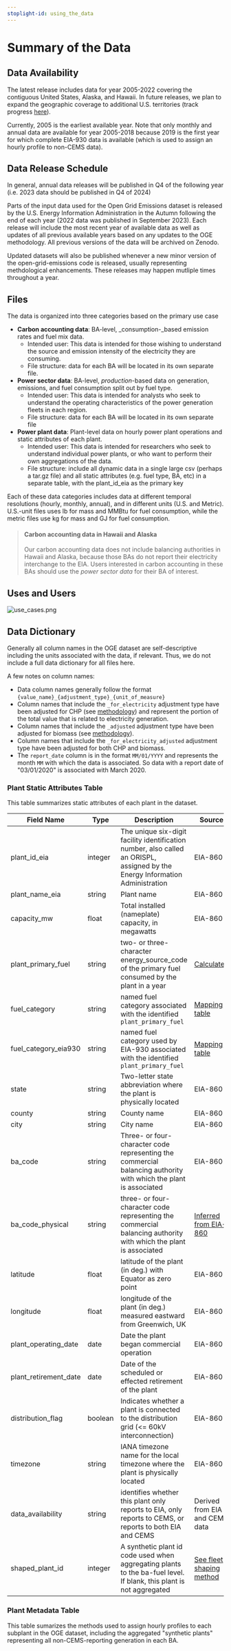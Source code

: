 ```yaml
---
stoplight-id: using_the_data
---
```


# Summary of the Data

## Data Availability

The latest release includes data for year 2005-2022 covering the contiguous United States, Alaska, and Hawaii. In future releases, we plan to expand the geographic coverage to additional U.S. territories (track progress [here](https://github.com/singularity-energy/open-grid-emissions/issues/79)).

Currently, 2005 is the earliest available year. Note that only monthly and annual data are available for year 2005-2018 because 2019 is the first year for which complete EIA-930 data is available (which is used to assign an hourly profile to non-CEMS data).

## Data Release Schedule

In general, annual data releases will be published in Q4 of the following year (i.e. 2023 data should be published in Q4 of 2024)

Parts of the input data used for the Open Grid Emissions dataset is released by the U.S. Energy Information Administration in the Autumn following the end of each year (2022 data was published in September 2023). Each release will include the most recent year of available data as well as updates of all previous available years based on any updates to the OGE methodology. All previous versions of the data will be archived on Zenodo.

Updated datasets will also be published whenever a new minor version of the open-grid-emissions code is released, usually representing methdological enhancements. These releases may happen mutliple times throughout a year.

## Files

The data is organized into three categories based on the primary use case

* **Carbon accounting data**: BA-level, _consumption-_based emission rates and fuel mix data.
    * Intended user: This data is intended for those wishing to understand the source and emission intensity of the electricity they are consuming.
    * File structure: data for each BA will be located in its own separate file.
* **Power sector data**: BA-level, _production_-based data on generation, emissions, and fuel consumption split out by fuel type.
    * Intended user: This data is intended for analysts who seek to understand the operating characteristics of the power generation fleets in each region.
    * File structure: data for each BA will be located in its own separate file
* **Power plant data**: Plant-level data on hourly power plant operations and static attributes of each plant.
    * Intended user: This data is intended for researchers who seek to understand individual power plants, or who want to perform their own aggregations of the data.
    * File structure: include all dynamic data in a single large csv (perhaps a tar.gz file) and all static attributes (e.g. fuel type, BA, etc) in a separate table, with the plant_id_eia as the primary key

Each of these data categories includes data at different temporal resolutions (hourly, monthly, annual), and in different units (U.S. and Metric). U.S.-unit files uses lb for mass and MMBtu for fuel consumption, while the metric files use kg for mass and GJ for fuel consumption.

<!-- theme: info -->

> #### Carbon accounting data in Hawaii and Alaska
>
> Our carbon accounting data does not include balancing authorities in Hawaii and Alaska, because those BAs do not report their electricity interchange to the EIA. Users interested in carbon accounting in these BAs should use the *power sector data* for their BA of interest.



## Uses and Users

![use_cases.png](https://stoplight.io/api/v1/projects/cHJqOjE1MzAxNA/images/Ax2MofwLkJE)


## Data Dictionary

Generally all column names in the OGE dataset are self-descriptive including the units associated with the data, if relevant. Thus, we do not include a full data dictionary for all files here.

A few notes on column names:
- Data column names generally follow the format `{value_name}_{adjustment_type}_{unit_of_measure}`
- Column names that include the `_for_electricity` adjustment type have been adjusted for CHP (see [methodology](../Methodology/Emissions%20Calculations/Adjusting%20Emissions%20for%20CHP.md)) and represent the portion of the total value that is related to electricity generation.
- Column names that include the `_adjusted` adjustment type have been adjusted for biomass (see [methodology](../Methodology/Emissions%20Calculations/Adjusting%20Emissions%20for%20Biomass.md)).
- Column names that include the `_for_electricity_adjusted` adjustment type have been adjusted for both CHP and biomass.
- The `report_date` column is in the format `MM/01/YYYY` and represents the month `MM` with which the data is associated. So data with a report date of "03/01/2020" is associated with March 2020.

### Plant Static Attributes Table
This table summarizes static attributes of each plant in the dataset.

Field Name | Type | Description | Source
---------|----------|---------|---------
plant_id_eia | integer | The unique six-digit facility identification number, also called an ORISPL, assigned by the Energy Information Administration | EIA-860
plant_name_eia | string | Plant name | EIA-860
capacity_mw | float | Total installed (nameplate) capacity, in megawatts | EIA-860
plant_primary_fuel | string | two- or three-character energy_source_code of the primary fuel consumed by the plant in a year | [Calculated](../Methodology/Data%20Aggregation/Plant%20Primary%20Fuel.md)
fuel_category | string | named fuel category associated with the identified `plant_primary_fuel` | [Mapping table](https://github.com/singularity-energy/open-grid-emissions/blob/main/data/manual/energy_source_groups.csv)
fuel_category_eia930 | string | named fuel category used by EIA-930 associated with the identified `plant_primary_fuel` | [Mapping table](https://github.com/singularity-energy/open-grid-emissions/blob/main/data/manual/energy_source_groups.csv)
state | string | Two-letter state abbreviation where the plant is physically located | EIA-860
county | string | County name | EIA-860
city | string | City name | EIA-860
ba_code | string | Three- or four-character code representing the commercial balancing authority with which the plant is associated | EIA-860
ba_code_physical | string | three- or four-character code representing the commercial balancing authority with which the plant is associated | [Inferred from EIA-860](../Methodology/Data%20Aggregation/Aggregating%20Data%20to%20Balancing%20Authority.md)
latitude | float | latitude of the plant (in deg.) with Equator as zero point | EIA-860
longitude | float | longitude of the plant (in deg.) measured eastward from Greenwich, UK | EIA-860
plant_operating_date | date | Date the plant began commercial operation | EIA-860
plant_retirement_date | date | Date of the scheduled or effected retirement of the plant | EIA-860
distribution_flag | boolean | Indicates whether a plant is connected to the distribution grid (<= 60kV interconnection) | EIA-860
timezone | string | IANA timezone name for the local timezone where the plant is physically located | EIA-860
data_availability | string | identifies whether this plant only reports to EIA, only reports to CEMS, or reports to both EIA and CEMS | Derived from EIA and CEMS data
shaped_plant_id | integer | A synthetic plant id code used when aggregating plants to the ba-fuel level. If blank, this plant is not aggregated | [See fleet shaping method](../Methodology/Assigning%20Hourly%20Profiles%20to%20Monthly%20Data/Shaping%20Using%20Fleet-Specific%20Profiles.md)

### Plant Metadata Table

This table sumarizes the methods used to assign hourly profiles to each subplant in the OGE dataset, including the aggregated "synthetic plants" representing all non-CEMS-reporting generation in each BA.